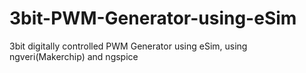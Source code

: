# 3bit-PWM-Generator-using-eSim
3bit digitally controlled PWM Generator using eSim, using ngveri(Makerchip) and ngspice
